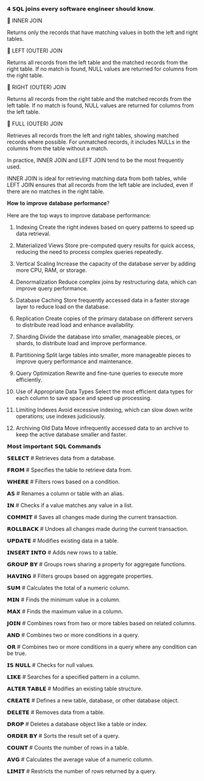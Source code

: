 𝟰 𝗦𝗤𝗟 𝗷𝗼𝗶𝗻𝘀 𝗲𝘃𝗲𝗿𝘆 𝘀𝗼𝗳𝘁𝘄𝗮𝗿𝗲 𝗲𝗻𝗴𝗶𝗻𝗲𝗲𝗿 𝘀𝗵𝗼𝘂𝗹𝗱 𝗸𝗻𝗼𝘄.

🔹 INNER JOIN

Returns only the records that have matching values in both the left and right tables.

🔹 LEFT (OUTER) JOIN

Returns all records from the left table and the matched records from the right table. If no match is found, NULL values are returned for columns from the right table.

🔹 RIGHT (OUTER) JOIN

Returns all records from the right table and the matched records from the left table. If no match is found, NULL values are returned for columns from the left table.

🔹 FULL (OUTER) JOIN

Retrieves all records from the left and right tables, showing matched records where possible. For unmatched records, it includes NULLs in the columns from the table without a match.

In practice, INNER JOIN and LEFT JOIN tend to be the most frequently used.

INNER JOIN is ideal for retrieving matching data from both tables, while LEFT JOIN ensures that all records from the left table are included, even if there are no matches in the right table.


𝐇𝐨𝐰 𝐭𝐨 𝐢𝐦𝐩𝐫𝐨𝐯𝐞 𝐝𝐚𝐭𝐚𝐛𝐚𝐬𝐞 𝐩𝐞𝐫𝐟𝐨𝐫𝐦𝐚𝐧𝐜𝐞?

Here are the top ways to improve database performance:

1. Indexing
Create the right indexes based on query patterns to speed up data retrieval.

2. Materialized Views
Store pre-computed query results for quick access, reducing the need to process complex queries repeatedly.

3. Vertical Scaling
Increase the capacity of the database server by adding more CPU, RAM, or storage.

4. Denormalization
Reduce complex joins by restructuring data, which can improve query performance.

5. Database Caching
Store frequently accessed data in a faster storage layer to reduce load on the database.

6. Replication
Create copies of the primary database on different servers to distribute read load and enhance availability.

7. Sharding
Divide the database into smaller, manageable pieces, or shards, to distribute load and improve performance.

8. Partitioning
Split large tables into smaller, more manageable pieces to improve query performance and maintenance.

9. Query Optimization
Rewrite and fine-tune queries to execute more efficiently.

10. Use of Appropriate Data Types
Select the most efficient data types for each column to save space and speed up processing.

11. Limiting Indexes
Avoid excessive indexing, which can slow down write operations; use indexes judiciously.

12. Archiving Old Data
Move infrequently accessed data to an archive to keep the active database smaller and faster.



𝗠𝗼𝘀𝘁 𝗶𝗺𝗽𝗼𝗿𝘁𝗮𝗻𝘁 𝗦𝗤𝗟 𝗖𝗼𝗺𝗺𝗮𝗻𝗱𝘀

𝗦𝗘𝗟𝗘𝗖𝗧 # Retrieves data from a database.

𝗙𝗥𝗢𝗠 # Specifies the table to retrieve data from.

𝗪𝗛𝗘𝗥𝗘 # Filters rows based on a condition.

𝗔𝗦 # Renames a column or table with an alias.

𝗜𝗡 # Checks if a value matches any value in a list.

𝗖𝗢𝗠𝗠𝗜𝗧 # Saves all changes made during the current transaction.

𝗥𝗢𝗟𝗟𝗕𝗔𝗖𝗞 # Undoes all changes made during the current transaction.

𝗨𝗣𝗗𝗔𝗧𝗘 # Modifies existing data in a table.

𝗜𝗡𝗦𝗘𝗥𝗧 𝗜𝗡𝗧𝗢 # Adds new rows to a table.

𝗚𝗥𝗢𝗨𝗣 𝗕𝗬 # Groups rows sharing a property for aggregate functions.

𝗛𝗔𝗩𝗜𝗡𝗚 # Filters groups based on aggregate properties.

𝗦𝗨𝗠 # Calculates the total of a numeric column.

𝗠𝗜𝗡 # Finds the minimum value in a column.

𝗠𝗔𝗫 # Finds the maximum value in a column.

𝗝𝗢𝗜𝗡 # Combines rows from two or more tables based on related columns.

𝗔𝗡𝗗 # Combines two or more conditions in a query.

𝗢𝗥 # Combines two or more conditions in a query where any condition can be true.

𝗜𝗦 𝗡𝗨𝗟𝗟 # Checks for null values.

𝗟𝗜𝗞𝗘 # Searches for a specified pattern in a column.

𝗔𝗟𝗧𝗘𝗥 𝗧𝗔𝗕𝗟𝗘 # Modifies an existing table structure.

𝗖𝗥𝗘𝗔𝗧𝗘 # Defines a new table, database, or other database object.

𝗗𝗘𝗟𝗘𝗧𝗘 # Removes data from a table.

𝗗𝗥𝗢𝗣 # Deletes a database object like a table or index.

𝗢𝗥𝗗𝗘𝗥 𝗕𝗬 # Sorts the result set of a query.

𝗖𝗢𝗨𝗡𝗧 # Counts the number of rows in a table.

𝗔𝗩𝗚 # Calculates the average value of a numeric column.

𝗟𝗜𝗠𝗜𝗧 # Restricts the number of rows returned by a query.